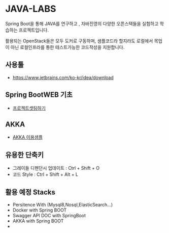 # JAVA-LABS

Spring Boot을 통해 JAVA를 연구하고 , 자바진영의 다양한 오픈스택들을 실험하고 학습하는 프로젝트입니다.

활용되는 OpenStack들은 모두 도커로 구동하며, 샘플코드라 할지라도 로컬에서 목업이 아닌 로컬인프라를 통한 
테스트가능한 코드작성을 지원합니다. 

## 사용툴

- https://www.jetbrains.com/ko-kr/idea/download

## Spring BootWEB 기초

- [프로젝트셋팅하기](./springweb/README.md)

## AKKA

- [AKKA 이용샘플](./springweb/src/test/java/com/webnori/springweb/akka/README.md)


## 유용한 단축키

- 그레이들 디펜던시 업데이트 : Ctrl + Shift + O
- 코드 Style : Ctrl + Shift + Alt + L

## 활용 예정 Stacks
 
- Persitence With (Mysql8,Nosql,ElasticSearch...)
- Docker with Spring BOOT
- Swagger API DOC with SpringBoot
- AKKA with Spring BOOT
- 
